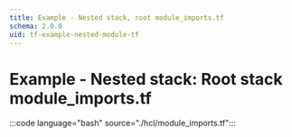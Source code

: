 ```yaml
---
title: Example - Nested stack, root module_imports.tf
schema: 2.0.0
uid: tf-example-nested-module-tf
---
```

# Example - Nested stack: Root stack module_imports<area/>.tf

:::code language="bash" source="./hcl/module_imports.tf":::